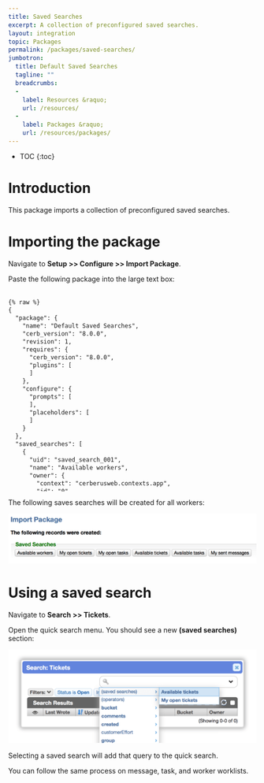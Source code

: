 ```yaml
---
title: Saved Searches
excerpt: A collection of preconfigured saved searches.
layout: integration
topic: Packages
permalink: /packages/saved-searches/
jumbotron:
  title: Default Saved Searches
  tagline: ""
  breadcrumbs:
  -
    label: Resources &raquo;
    url: /resources/
  -
    label: Packages &raquo;
    url: /resources/packages/
---
```


* TOC
{:toc}

# Introduction

This package imports a collection of preconfigured saved searches.

# Importing the package

Navigate to **Setup >> Configure >> Import Package**.

Paste the following package into the large text box:

<pre style="max-height: 29.25em;">
<code class="language-json">
{% raw %}
{
  "package": {
    "name": "Default Saved Searches",
    "cerb_version": "8.0.0",
    "revision": 1,
    "requires": {
      "cerb_version": "8.0.0",
      "plugins": [
      ]
    },
    "configure": {
      "prompts": [
      ],
      "placeholders": [
      ]
    }
  },
  "saved_searches": [
    {
      "uid": "saved_search_001",
      "name": "Available workers",
      "owner": {
        "context": "cerberusweb.contexts.app",
        "id": "0"
      },
      "context": "cerberusweb.contexts.worker",
      "tag": "available-workers",
      "query": "isAvailable:\"now to +15 mins\" isDisabled:n"
    },
    {
      "uid": "saved_search_002",
      "name": "My open tickets",
      "owner": {
        "context": "cerberusweb.contexts.app",
        "id": "0"
      },
      "context": "cerberusweb.contexts.ticket",
      "tag": "my-tickets",
      "query": "status:o owner.id:me"
    },
    {
      "uid": "saved_search_003",
      "name": "My open tasks",
      "owner": {
        "context": "cerberusweb.contexts.app",
        "id": "0"
      },
      "context": "cerberusweb.contexts.task",
      "tag": "my-tasks",
      "query": "status:o owner.id:me"
    },
    {
      "uid": "saved_search_004",
      "name": "Available tickets",
      "owner": {
        "context": "cerberusweb.contexts.app",
        "id": "0"
      },
      "context": "cerberusweb.contexts.ticket",
      "tag": "available-tickets",
      "query": "status:o owner.id:0"
    },
    {
      "uid": "saved_search_005",
      "name": "Available tasks",
      "owner": {
        "context": "cerberusweb.contexts.app",
        "id": "0"
      },
      "context": "cerberusweb.contexts.task",
      "tag": "available-tasks",
      "query": "status:o owner.id:0"
    },
    {
      "uid": "saved_search_006",
      "name": "My sent messages",
      "owner": {
        "context": "cerberusweb.contexts.app",
        "id": "0"
      },
      "context": "cerberusweb.contexts.message",
      "tag": "my-sent-messages",
      "query": "isOutgoing:y worker.id:me"
    }
  ]
}
{% endraw %}
</code>
</pre>

The following saves searches will be created for all workers:

<div class="cerb-screenshot">
<img src="/assets/images/packages/saved-searches/imported.png" class="screenshot">
</div>

# Using a saved search

Navigate to **Search >> Tickets**.

Open the quick search menu.  You should see a new **(saved searches)** section:

<div class="cerb-screenshot">
<img src="/assets/images/packages/saved-searches/quick-search-menu.png" class="screenshot">
</div>

Selecting a saved search will add that query to the quick search.

You can follow the same process on message, task, and worker worklists.